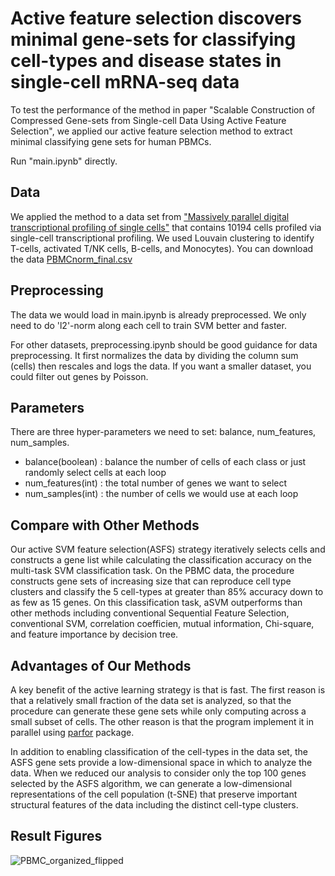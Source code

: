 # Active feature selection discovers minimal gene-sets for classifying cell-types and disease states in single-cell mRNA-seq data

To test the performance of the method in paper "Scalable Construction of Compressed Gene-sets from Single-cell Data Using Active Feature Selection", we applied our active feature selection method to extract minimal classifying gene sets for human PBMCs.

Run "main.ipynb" directly. 

Data
----------

We applied the method to a data set from ["Massively parallel digital transcriptional profiling of single cells"](https://www.nature.com/articles/ncomms14049) that contains 10194 cells profiled via single-cell transcriptional profiling. We used Louvain clustering to identify T-cells, activated T/NK cells, B-cells, and  Monocytes). You can download the data [PBMCnorm_final.csv](https://caltech.box.com/shared/static/wqvm0d9irzb7tneb16q01fnr4dt6cvl0.csv)

Preprocessing
----------

The data we would load in main.ipynb is already preprocessed. We only need to do 'l2'-norm along each cell to train SVM better and faster. 

For other datasets, preprocessing.ipynb should be good guidance for data preprocessing. It first normalizes the data by dividing the column sum (cells) then rescales and logs the data. If you want a smaller dataset, you could filter out genes by Poisson.

Parameters
----------

There are three hyper-parameters we need to set: balance, num_features, num_samples.

- balance(boolean) : balance the number of cells of each class or just randomly select cells at each loop
- num_features(int) : the total number of genes we want to select 
- num_samples(int) : the number of cells we would use at each loop


Compare with Other Methods
----------

Our active SVM feature selection(ASFS) strategy iteratively selects cells and constructs a gene list while calculating the classification accuracy on the multi-task SVM classification task. On the PBMC data, the procedure constructs gene sets of increasing size that can reproduce cell type clusters and classify the 5 cell-types at greater than 85% accuracy down to as few as 15 genes. On this classification task, aSVM outperforms than other methods including conventional Sequential Feature Selection, conventional SVM, correlation coefficien, mutual information, Chi-square, and feature importance by decision tree.

Advantages of Our Methods
----------

A key benefit of the active learning strategy is that is fast. The first reason is that a relatively small fraction of the data set is analyzed, so that the procedure can generate these gene sets while only computing across a small subset of cells. The other reason is that the program implement it in parallel using [parfor](https://pypi.org/project/parfor/) package. 

In addition to enabling classification of the cell-types in the data set, the ASFS gene sets provide a low-dimensional space in which to analyze the data. When we reduced our analysis to consider only the top 100 genes selected by the ASFS algorithm, we can generate a low-dimensional representations of the cell population (t-SNE) that preserve important structural features of the data including the distinct cell-type clusters.

Result Figures
----------

![PBMC_organized_flipped](https://user-images.githubusercontent.com/32661461/111823639-26551100-8920-11eb-819f-0f36ad4e5518.png)


